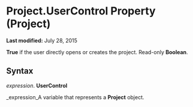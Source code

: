 
# Project.UserControl Property (Project)

 **Last modified:** July 28, 2015

 **True** if the user directly opens or creates the project. Read-only **Boolean**.

## Syntax

 _expression_. **UserControl**

 _expression_A variable that represents a  **Project** object.

